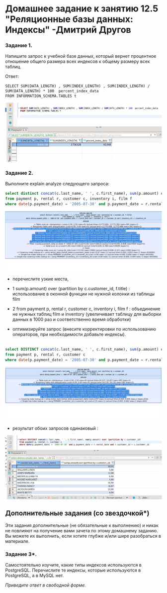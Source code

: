 # Домашнее задание к занятию 12.5 "Реляционные базы данных: Индексы" -Дмитрий Другов


### Задание 1.

Напишите запрос к учебной базе данных, который вернет процентное отношение общего размера всех индексов к общему размеру всех таблиц.

Ответ:

```
SELECT SUM(DATA_LENGTH) , SUM(INDEX_LENGTH) , SUM(INDEX_LENGTH) / SUM(DATA_LENGTH) * 100  percent_index_data
FROM INFORMATION_SCHEMA.TABLES t 

```
![Задание 1](https://github.com/drugovdv/netology_homeworks/blob/main/screenshot/index-1.jpg)

### Задание 2.

Выполните explain analyze следующего запроса:
```sql
select distinct concat(c.last_name, ' ', c.first_name), sum(p.amount) over (partition by c.customer_id, f.title)
from payment p, rental r, customer c, inventory i, film f
where date(p.payment_date) = '2005-07-30' and p.payment_date = r.rental_date and r.customer_id = c.customer_id and i.inventory_id = r.inventory_id

```
![Задание 2.1](https://github.com/drugovdv/netology_homeworks/blob/main/screenshot/index-2.jpg)

- перечислите узкие места,

-  1  sum(p.amount) over (partition by c.customer_id, f.title) : использование в оконной функции не нужной колонки из таблицы film

-  2  from payment p, rental r, customer c, inventory i, film f : объединение не нужных таблиц film и inventory (увеличивает таблицу для выборки данных в 1000 раз  и соответственно время обработки)


- оптимизируйте запрос (внесите корректировки по использованию операторов, при необходимости добавьте индексы).


```sql

select DISTINCT concat(c.last_name, ' ', c.first_name), sum(p.amount) over (partition by c.customer_id)
from payment p, rental r, customer c
where date(p.payment_date) = '2005-07-30' and p.payment_date = r.rental_date and r.customer_id = c.customer_id 

```
![Задание 2.2](https://github.com/drugovdv/netology_homeworks/blob/main/screenshot/index-3.jpg)



- результат обоих запросов одинаковый :

![Задание 2.3](https://github.com/drugovdv/netology_homeworks/blob/main/screenshot/index-4.jpg)


## Дополнительные задания (со звездочкой*)
Эти задания дополнительные (не обязательные к выполнению) и никак не повлияют на получение вами зачета по этому домашнему заданию. Вы можете их выполнить, если хотите глубже и/или шире разобраться в материале.

### Задание 3*.

Самостоятельно изучите, какие типы индексов используются в PostgreSQL. Перечислите те индексы, которые используются в PostgreSQL, а в MySQL нет.

*Приведите ответ в свободной форме.*
